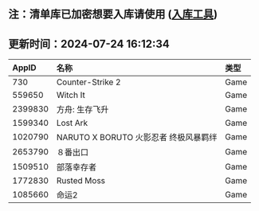 ## 注：清单库已加密想要入库请使用 ([入库工具](https://github.com/BlankTMing/ManifestAutoUpdate/releases))

## 更新时间：2024-07-24 16:12:34
| AppID | 名称 | 类型  |
| :-------------------- | :----------------------------- | :----------- |
| 730 | Counter-Strike 2| Game |
| 559650 | Witch It| Game |
| 2399830 | 方舟: 生存飞升| Game |
| 1599340 | Lost Ark| Game |
| 1020790 | NARUTO X BORUTO 火影忍者 终极风暴羁绊| Game |
| 2653790 | ８番出口| Game |
| 1509510 | 部落幸存者| Game |
| 1772830 | Rusted Moss| Game |
| 1085660 | 命运2| Game |
